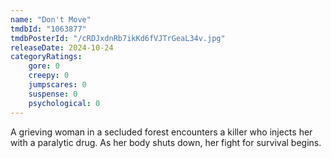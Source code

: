 ```yaml
---
name: "Don't Move"
tmdbId: "1063877"
tmdbPosterId: "/cRDJxdnRb7ikKd6fVJTrGeaL34v.jpg"
releaseDate: 2024-10-24
categoryRatings:
    gore: 0
    creepy: 0
    jumpscares: 0
    suspense: 0
    psychological: 0
---
```

A grieving woman in a secluded forest encounters a killer who injects her with a paralytic drug. As her body shuts down, her fight for survival begins.

